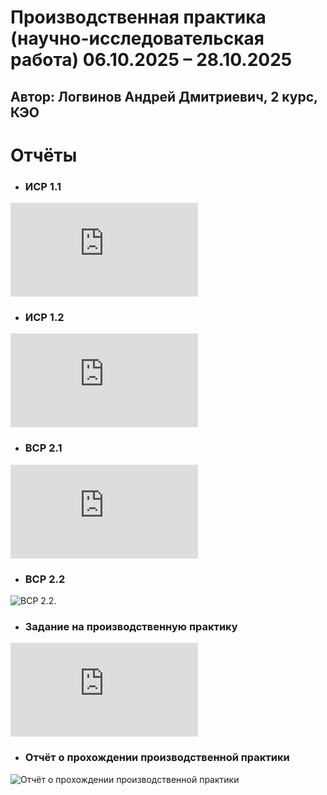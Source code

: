 # 	Производственная практика (научно-исследовательская работа) 06.10.2025 – 28.10.2025
## Автор: Логвинов Андрей Дмитриевич, 2 курс, КЭО

# **Отчёты**
* ### **ИСР 1.1** 
![ИСР 1.1.](https://decodeit.ru/image.php?type=qr&value=https%3A%2F%2Fgithub.com%2Flogwinow%2Fmag-sem-3-practice%2Fblob%2Fmain%2F%25D0%259B%25D0%25BE%25D0%25B3%25D0%25B2%25D0%25B8%25D0%25BD%25D0%25BE%25D0%25B2%2520%25D0%2590%25D0%25BD%25D0%25B4%25D1%2580%25D0%25B5%25D0%25B9%2520%25D0%2594%25D0%25BC%25D0%25B8%25D1%2582%25D1%2580%25D0%25B8%25D0%25B5%25D0%25B2%25D0%25B8%25D1%2587%252C%2520%25D0%259A%25D0%25AD%25D0%259E%252C%25202%2520%25D0%25BA%25D1%2583%25D1%2580%25D1%2581%252C%2520%25D0%2598%25D0%25A1%25D0%25A0%25201.1.docx)

* ### **ИСР 1.2**   
![ИСР 1.2.](https://decodeit.ru/image.php?type=qr&value=https%3A%2F%2Fgithub.com%2Flogwinow%2Fmag-sem-3-practice%2Fblob%2Fmain%2F%25D0%259B%25D0%25BE%25D0%25B3%25D0%25B2%25D0%25B8%25D0%25BD%25D0%25BE%25D0%25B2%2520%25D0%2590%25D0%25BD%25D0%25B4%25D1%2580%25D0%25B5%25D0%25B9%2520%25D0%2594%25D0%25BC%25D0%25B8%25D1%2582%25D1%2580%25D0%25B8%25D0%25B5%25D0%25B2%25D0%25B8%25D1%2587%252C%2520%25D0%259A%25D0%25AD%25D0%259E%252C%25202%2520%25D0%25BA%25D1%2583%25D1%2580%25D1%2581%252C%2520%25D0%2598%25D0%25A1%25D0%25A0%25201.2.docx)

* ### **ВСР 2.1** 
![ВСР 2.1.](https://decodeit.ru/image.php?type=qr&value=https%3A%2F%2Fgithub.com%2Flogwinow%2Fmag-sem-3-practice%2Fblob%2Fmain%2F%25D0%259B%25D0%25BE%25D0%25B3%25D0%25B2%25D0%25B8%25D0%25BD%25D0%25BE%25D0%25B2%2520%25D0%2590%25D0%25BD%25D0%25B4%25D1%2580%25D0%25B5%25D0%25B9%2520%25D0%2594%25D0%25BC%25D0%25B8%25D1%2582%25D1%2580%25D0%25B8%25D0%25B5%25D0%25B2%25D0%25B8%25D1%2587%252C%2520%25D0%259A%25D0%25AD%25D0%259E%252C%25202%2520%25D0%25BA%25D1%2583%25D1%2580%25D1%2581%252C%2520%25D0%2592%25D0%25A1%25D0%25A0%25202.1.docx)

* ### **ВСР 2.2** 
![ВСР 2.2.]([https://decodeit.ru/image.php?type=qr&value=https%3A%2F%2Fgit.herzen.spb.ru%2F201910%2Fpractice-sem-3_rgpu_2025_oct%2Fblob%2Fmaster%2F%25D0%2592%25D0%25A1%25D0%25A0_2_2.pdf](https://decodeit.ru/image.php?type=qr&value=https%3A%2F%2Fgithub.com%2Flogwinow%2Fmag-sem-3-practice%2Fblob%2Fmain%2F%25D0%259B%25D0%25BE%25D0%25B3%25D0%25B2%25D0%25B8%25D0%25BD%25D0%25BE%25D0%25B2%2520%25D0%2590%25D0%25BD%25D0%25B4%25D1%2580%25D0%25B5%25D0%25B9%2520%25D0%2594%25D0%25BC%25D0%25B8%25D1%2582%25D1%2580%25D0%25B8%25D0%25B5%25D0%25B2%25D0%25B8%25D1%2587%252C%2520%25D0%259A%25D0%25AD%25D0%259E%252C%25202%2520%25D0%25BA%25D1%2583%25D1%2580%25D1%2581%252C%2520%25D0%2592%25D0%25A1%25D0%25A0%25202.2.docx))

* ### **Задание на производственную практику** 
![Задание на производственную практику](https://decodeit.ru/image.php?type=qr&value=https%3A%2F%2Fgithub.com%2Flogwinow%2Fmag-sem-3-practice%2Fblob%2Fmain%2F%25D0%2597%25D0%25B0%25D0%25B4%25D0%25B0%25D0%25BD%25D0%25B8%25D0%25B5%2520%25D0%25BD%25D0%25B0%2520%25D0%25BF%25D1%2580%25D0%25B0%25D0%25BA%25D1%2582%25D0%25B8%25D0%25BA%25D1%2583.docx)

* ### **Отчёт о прохождении производственной практики** 
![Отчёт о прохождении производственной практики]()
